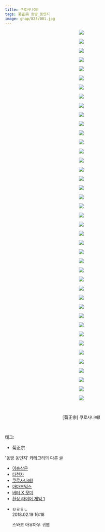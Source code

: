 ```yaml
---
title: 쿠로사나에!
tags: 菊正宗 동방_동인지
image: ghap/823/001.jpg
---
```

<div class="article">
<p style="text-align: center; clear: none; float: none;"><img src="{{ site.nasurl }}/ghap/823/001.jpg"/></p>
<p style="text-align: center; clear: none; float: none;"><img src="{{ site.nasurl }}/ghap/823/002.jpg"/></p>
<p style="text-align: center; clear: none; float: none;"><img src="{{ site.nasurl }}/ghap/823/003.jpg"/></p>
<p style="text-align: center; clear: none; float: none;"><img src="{{ site.nasurl }}/ghap/823/004.jpg"/></p>
<p style="text-align: center; clear: none; float: none;"><img src="{{ site.nasurl }}/ghap/823/005.jpg"/></p>
<p style="text-align: center; clear: none; float: none;"><img src="{{ site.nasurl }}/ghap/823/006.jpg"/></p>
<p style="text-align: center; clear: none; float: none;"><img src="{{ site.nasurl }}/ghap/823/007.jpg"/></p>
<p style="text-align: center; clear: none; float: none;"><img src="{{ site.nasurl }}/ghap/823/008.jpg"/></p>
<p style="text-align: center; clear: none; float: none;"><img src="{{ site.nasurl }}/ghap/823/009.jpg"/></p>
<p style="text-align: center; clear: none; float: none;"><img src="{{ site.nasurl }}/ghap/823/010.jpg"/></p>
<p style="text-align: center; clear: none; float: none;"><img src="{{ site.nasurl }}/ghap/823/011.jpg"/></p>
<p style="text-align: center; clear: none; float: none;"><img src="{{ site.nasurl }}/ghap/823/012.jpg"/></p>
<p style="text-align: center; clear: none; float: none;"><img src="{{ site.nasurl }}/ghap/823/013.jpg"/></p>
<p style="text-align: center; clear: none; float: none;"><img src="{{ site.nasurl }}/ghap/823/014.jpg"/></p>
<p style="text-align: center; clear: none; float: none;"><img src="{{ site.nasurl }}/ghap/823/015.jpg"/></p>
<p style="text-align: center; clear: none; float: none;"><img src="{{ site.nasurl }}/ghap/823/016.jpg"/></p>
<p style="text-align: center; clear: none; float: none;"><img src="{{ site.nasurl }}/ghap/823/017.jpg"/></p>
<p style="text-align: center; clear: none; float: none;"><img src="{{ site.nasurl }}/ghap/823/018.jpg"/></p>
<p style="text-align: center; clear: none; float: none;"><img src="{{ site.nasurl }}/ghap/823/019.jpg"/></p>
<p style="text-align: center; clear: none; float: none;"><img src="{{ site.nasurl }}/ghap/823/020.jpg"/></p>
<p style="text-align: center; clear: none; float: none;"><img src="{{ site.nasurl }}/ghap/823/021.jpg"/></p>
<p style="text-align: center; clear: none; float: none;"><img src="{{ site.nasurl }}/ghap/823/022.jpg"/></p>
<p style="text-align: center; clear: none; float: none;"><img src="{{ site.nasurl }}/ghap/823/023.jpg"/></p>
<p style="text-align: center; clear: none; float: none;"><img src="{{ site.nasurl }}/ghap/823/024.jpg"/></p>
<p style="text-align: center; clear: none; float: none;"><img src="{{ site.nasurl }}/ghap/823/025.jpg"/></p>
<p style="text-align: center; clear: none; float: none;"><img src="{{ site.nasurl }}/ghap/823/026.jpg"/></p>
<p style="text-align: center; clear: none; float: none;"><img src="{{ site.nasurl }}/ghap/823/027.jpg"/></p>
<p style="text-align: center; clear: none; float: none;"><img src="{{ site.nasurl }}/ghap/823/028.jpg"/></p>
<p style="text-align: center; clear: none; float: none;"><img src="{{ site.nasurl }}/ghap/823/029.jpg"/></p>
<p style="text-align: center; clear: none; float: none;"><img src="{{ site.nasurl }}/ghap/823/030.jpg"/></p>
<p style="text-align: center; clear: none; float: none;"><img src="{{ site.nasurl }}/ghap/823/031.jpg"/></p>
<p style="text-align: center; clear: none; float: none;"><img src="{{ site.nasurl }}/ghap/823/032.jpg"/></p>
<p style="text-align: center; clear: none; float: none;"><img src="{{ site.nasurl }}/ghap/823/033.jpg"/></p>
<p style="text-align: center; clear: none; float: none;"><img src="{{ site.nasurl }}/ghap/823/034.jpg"/></p>
<p style="text-align: center; clear: none; float: none;"><img src="{{ site.nasurl }}/ghap/823/035.jpg"/></p>
<p style="text-align: center; clear: none; float: none;"><img src="{{ site.nasurl }}/ghap/823/036.jpg"/></p>
<p style="text-align: center; clear: none; float: none;"><img src="{{ site.nasurl }}/ghap/823/037.jpg"/></p>
<p style="text-align: center; clear: none; float: none;"><img src="{{ site.nasurl }}/ghap/823/038.jpg"/></p>
<p style="text-align: center; clear: none; float: none;"><img src="{{ site.nasurl }}/ghap/823/039.jpg"/></p>
<p style="text-align: center; clear: none; float: none;"><img src="{{ site.nasurl }}/ghap/823/040.jpg"/></p>
<p style="text-align: center; clear: none; float: none;"><img src="{{ site.nasurl }}/ghap/823/041.jpg"/></p>
<p style="text-align: center; clear: none; float: none;"><br/></p>
<p style="text-align: center; clear: none; float: none;">[菊正宗] 쿠로사나에!</p>
<p><br/></p>
</div><div class="tagTrail">
<p>태그: </p>
<ul>
<li>菊正宗</li>
</ul>
</div><div class="another">
<p>'동방 동인지' 카테고리의 다른 글</p>
<ul>
<li><a href="/2016-07-13-ghap_826">이승삼문</a></li>
<li><a href="/2016-07-13-ghap_825">타천자</a></li>
<li><a href="/2016-07-11-ghap_823">쿠로사나에!</a></li>
<li><a href="/2016-07-11-ghap_822">아마즈믹스</a></li>
<li><a href="/2016-07-10-ghap_821">버터 X 모미</a></li>
<li><a href="/2016-07-10-ghap_820">환상 라이어 게임 1</a></li>
</ul>
</div><div class="cb_module cb_fluid">
<div class="cb_wrt cb_profile">
<div class="comment">
<ul>
<li class="cb_thumb_off" id="comment15202606">
<div class="cb_comment_area">
<div class="cb_info_area">
<div class="cb_section">
<span class="cb_nick_name">ㅂㄹㅌㄴ</span>
</div>
<div class="cb_section">
<span class="cb_date">2018.02.19 16:18 </span>
</div>
</div>
<div class="cb_dsc_comment">
<p class="cb_dsc">
											스와코 아우아우 귀엽
										</p>
</div>
</div></li>
</ul>
</div>
</div><!-- commentList close -->
</div>